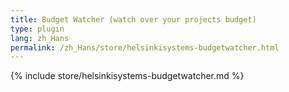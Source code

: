 ```yaml
---
title: Budget Watcher (watch over your projects budget)
type: plugin
lang: zh_Hans
permalink: /zh_Hans/store/helsinkisystems-budgetwatcher.html
---
```


{% include store/helsinkisystems-budgetwatcher.md %}

